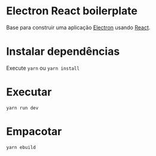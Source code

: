 # Electron React boilerplate
Base para construir uma aplicação [Electron](https://electronjs.org/) usando [React](https://reactjs.org/).

# Instalar dependências
Execute <code>yarn</code> ou <code>yarn install</code>

# Executar
<code>yarn run dev</code>

# Empacotar
<code>yarn ebuild</code>
